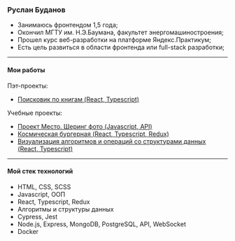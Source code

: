 ### Руслан Буданов

* Занимаюсь фронтендом 1,5 года;
* Окончил МГТУ им. Н.Э.Баумана, факультет энергомашиностроения;
* Прошел курс веб-разработки на платформе Яндекс.Практикум; 
* Есть цель развиться в области фронтенда или full-stack разработки;

____
#### Мои работы
Пэт-проекты:
* [Поисковик по книгам (React, Typescript)](https://github.com/R2u1s/book-search)

Учебные проекты:
* [Проект Место. Шеринг фото (Javascript, API)](https://github.com/R2u1s/mesto-project)
* [Космическая бургерная (React, Typescript, Redux)](https://github.com/R2u1s/react-burger)
* [Визуализация алгоритмов и операций со структурами данных (React, Typescript)](https://github.com/R2u1s/algososh)
____
#### Мой стек технологий
* HTML, CSS, SCSS
* Javascript, ООП
* React, Typescript, Redux
* Алгоритмы и структуры данных
* Cypress, Jest
* Node.js, Express, MongoDB, PostgreSQL, API, WebSocket
* Docker
